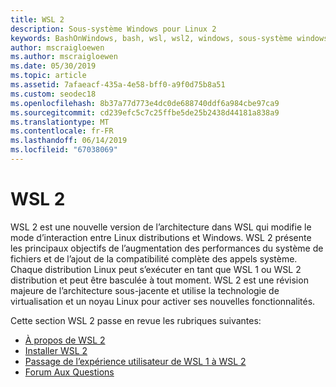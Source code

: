 ```yaml
---
title: WSL 2
description: Sous-système Windows pour Linux 2
keywords: BashOnWindows, bash, wsl, wsl2, windows, sous-système windows pour linux, sous-système windows, ubuntu, debian, suse, windows 10, installation
author: mscraigloewen
ms.author: mscraigloewen
ms.date: 05/30/2019
ms.topic: article
ms.assetid: 7afaeacf-435a-4e58-bff0-a9f0d75b8a51
ms.custom: seodec18
ms.openlocfilehash: 8b37a77d773e4dc0de688740ddf6a984cbe97ca9
ms.sourcegitcommit: cd239efc5c7c25ffbe5de25b2438d44181a838a9
ms.translationtype: MT
ms.contentlocale: fr-FR
ms.lasthandoff: 06/14/2019
ms.locfileid: "67038069"
---
```

# <a name="wsl-2"></a>WSL 2

WSL 2 est une nouvelle version de l’architecture dans WSL qui modifie le mode d’interaction entre Linux distributions et Windows. WSL 2 présente les principaux objectifs de l’augmentation des performances du système de fichiers et de l’ajout de la compatibilité complète des appels système. Chaque distribution Linux peut s’exécuter en tant que WSL 1 ou WSL 2 distribution et peut être basculée à tout moment. WSL 2 est une révision majeure de l’architecture sous-jacente et utilise la technologie de virtualisation et un noyau Linux pour activer ses nouvelles fonctionnalités.

Cette section WSL 2 passe en revue les rubriques suivantes:

* [À propos de WSL 2](./wsl2-about.md)
* [Installer WSL 2](./wsl2-install.md)
* [Passage de l’expérience utilisateur de WSL 1 à WSL 2](./wsl2-ux-changes.md)
* [Forum Aux Questions](./wsl2-faq.md)